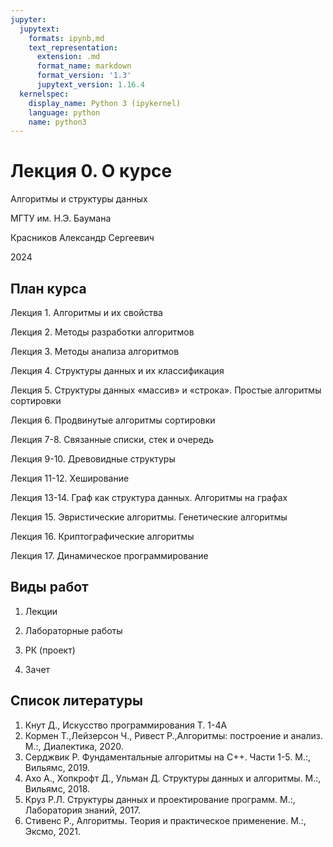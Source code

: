 ```yaml
---
jupyter:
  jupytext:
    formats: ipynb,md
    text_representation:
      extension: .md
      format_name: markdown
      format_version: '1.3'
      jupytext_version: 1.16.4
  kernelspec:
    display_name: Python 3 (ipykernel)
    language: python
    name: python3
---
```


<!-- #region editable=true slideshow={"slide_type": "slide"} -->
# Лекция 0. О курсе

Алгоритмы и структуры данных

МГТУ им. Н.Э. Баумана

Красников Александр Сергеевич

2024
<!-- #endregion -->

<!-- #region editable=true slideshow={"slide_type": "slide"} -->
## План курса

Лекция 1. Алгоритмы и их свойства

Лекция 2. Методы разработки алгоритмов

Лекция 3. Методы анализа алгоритмов

Лекция 4. Структуры данных и их классификация

Лекция 5. Структуры данных «массив» и «строка». Простые алгоритмы сортировки

Лекция 6. Продвинутые алгоритмы сортировки

Лекция 7-8. Связанные списки, стек и очередь

Лекция 9-10. Древовидные структуры

Лекция 11-12. Хеширование

Лекция 13-14. Граф как структура данных. Алгоритмы на графах

Лекция 15. Эвристические алгоритмы. Генетические алгоритмы

Лекция 16. Криптографические алгоритмы

Лекция 17. Динамическое программирование
<!-- #endregion -->

<!-- #region editable=true slideshow={"slide_type": "slide"} -->
## Виды работ

1. Лекции

2. Лабораторные работы

3. РК (проект)

4. Зачет
<!-- #endregion -->

<!-- #region editable=true slideshow={"slide_type": "slide"} -->
## Список литературы

1. Кнут Д., Искусство программирования Т. 1-4А
2. Кормен Т.,Лейзерсон Ч., Ривест Р.,Алгоритмы: построение и анализ. М.:, Диалектика, 2020.
3. Серджвик Р. Фундаментальные алгоритмы на С++. Части 1-5. М.:, Вильямс, 2019.
4. Ахо А., Хопкрофт Д., Ульман Д. Структуры данных и алгоритмы. М.:,  Вильямс, 2018.
5. Круз Р.Л. Структуры данных и проектирование программ. М.:, Лаборатория знаний, 2017.
6. Стивенс Р., Алгоритмы. Теория и практическое применение. М.:, Эксмо, 2021.
<!-- #endregion -->
